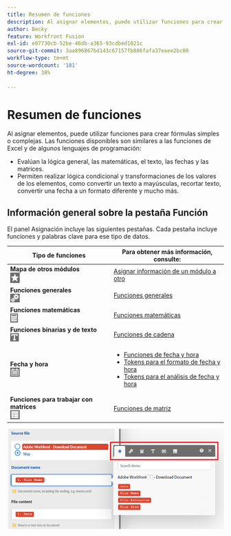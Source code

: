 ```yaml
---
title: Resumen de funciones
description: Al asignar elementos, puede utilizar funciones para crear fórmulas simples o complejas.
author: Becky
feature: Workfront Fusion
exl-id: e07730cb-52be-46db-a365-93cdbed1021c
source-git-commit: 3aa896867bd143c67157fb886fafa37eaee2bc00
workflow-type: tm+mt
source-wordcount: '181'
ht-degree: 38%

---
```


# Resumen de funciones

Al asignar elementos, puede utilizar funciones para crear fórmulas simples o complejas. Las funciones disponibles son similares a las funciones de Excel y de algunos lenguajes de programación:

* Evalúan la lógica general, las matemáticas, el texto, las fechas y las matrices.
* Permiten realizar lógica condicional y transformaciones de los valores de los elementos, como convertir un texto a mayúsculas, recortar texto, convertir una fecha a un formato diferente y mucho más.

## Información general sobre la pestaña Función

El panel Asignación incluye las siguientes pestañas. Cada pestaña incluye funciones y palabras clave para ese tipo de datos.

| Tipo de funciones | Para obtener más información, consulte: |
|---|---|
| **Mapa de otros módulos**<br>![ Mapa de otros módulos](assets/toolbar-icon-functions-you-map-from-other-modules.png) | [Asignar información de un módulo a otro](/help/workfront-fusion/create-scenarios/map-data/map-data-from-one-to-another.md) |
| **Funciones generales**<br>![ Funciones generales](assets/toolbar-icon-general-function.png) | [Funciones generales](/help/workfront-fusion/references/mapping-panel/functions/general-functions.md) |
| **Funciones matemáticas**<br>![ Funciones matemáticas](assets/toolbar-icon-math-functions.png) | [Funciones matemáticas](/help/workfront-fusion/references/mapping-panel/functions/math-functions.md) |
| **Funciones binarias y de texto**<br>![ Funciones de cadena](assets/toolbar-icon-text&binary-functions.png) | [Funciones de cadena](/help/workfront-fusion/references/mapping-panel/functions/string-functions.md) |
| **Fecha y hora** <br> ![Funciones de fecha y hora](assets/toolbar-icon-date&time-functions.png) | <ul><li>[Funciones de fecha y hora](/help/workfront-fusion/references/mapping-panel/functions/date-and-time-functions.md)</li><li>[Tokens para el formato de fecha y hora](/help/workfront-fusion/references/mapping-panel/functions/tokens-for-date-and-time-formatting.md)</li><li> [Tokens para el análisis de fecha y hora](/help/workfront-fusion/references/mapping-panel/functions/tokens-for-date-and-time-parsing.md)</li></ul> |
| **Funciones para trabajar con matrices**<br> ![Funciones de matriz](assets/toolbar-icon-functions-for-arrays.png) | [Funciones de matriz](/help/workfront-fusion/references/mapping-panel/functions/array-functions.md) |

![Barra de herramientas de funciones](assets/functions-toolbar-350x189.png)
